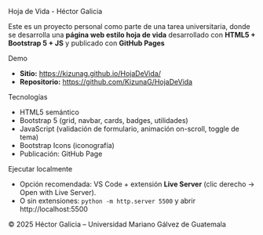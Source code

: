 Hoja de Vida - Héctor Galicia

Este es un proyecto personal como parte de una tarea universitaria, donde se desarrolla una **página web estilo hoja de vida** desarrollado con **HTML5 + Bootstrap 5 + JS** y publicado con **GitHub Pages**

Demo
- **Sitio:** https://kizunag.github.io/HojaDeVida/
- **Repositorio:** https://github.com/KizunaG/HojaDeVida

Tecnologías
- HTML5 semántico
- Bootstrap 5 (grid, navbar, cards, badges, utilidades)
- JavaScript (validación de formulario, animación on-scroll, toggle de tema)
- Bootstrap Icons (iconografía)
- Publicación: GitHub Page

Ejecutar localmente
- Opción recomendada: VS Code + extensión **Live Server** (clic derecho → Open with Live Server).
- O sin extensiones: `python -m http.server 5500` y abrir http://localhost:5500


© 2025 Héctor Galicia – Universidad Mariano Gálvez de Guatemala
